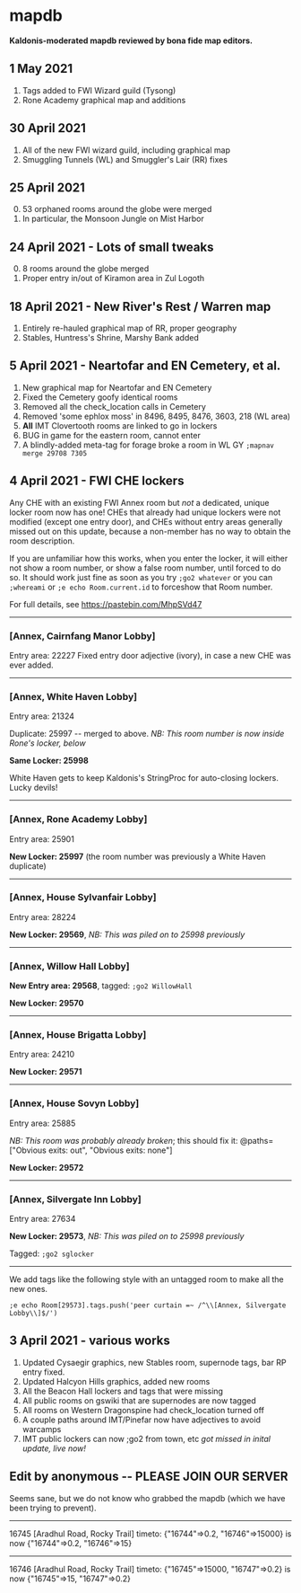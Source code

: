 # mapdb
**Kaldonis-moderated mapdb reviewed by bona fide map editors.**

## 1 May 2021
1) Tags added to FWI Wizard guild (Tysong)
2) Rone Academy graphical map and additions

## 30 April 2021
1) All of the new FWI wizard guild, including graphical map
2) Smuggling Tunnels (WL) and Smuggler's Lair (RR) fixes

## 25 April 2021
0) 53 orphaned rooms around the globe were merged
1) In particular, the Monsoon Jungle on Mist Harbor

## 24 April 2021 - Lots of small tweaks
0) 8 rooms around the globe merged
1) Proper entry in/out of Kiramon area in Zul Logoth

## 18 April 2021 - New River's Rest / Warren map
1) Entirely re-hauled graphical map of RR, proper geography
2) Stables, Huntress's Shrine, Marshy Bank added

## 5 April 2021 - Neartofar and EN Cemetery, et al.
1) New graphical map for Neartofar and EN Cemetery
2) Fixed the Cemetery goofy identical rooms
3) Removed all the check_location calls in Cemetery
4) Removed 'some ephlox moss' in 8496, 8495, 8476, 3603, 218 (WL area)
5) **All** IMT Clovertooth rooms are linked to go in lockers
6) BUG in game for the eastern room, cannot enter
7) A blindly-added meta-tag for forage broke a room in WL GY `;mapnav merge 29708 7305`

## 4 April 2021 - FWI CHE lockers
Any CHE with an existing FWI Annex room but *not* a dedicated, unique locker room now has one!  CHEs that already had unique lockers were not modified (except one entry door), and CHEs without entry areas generally missed out on this update, because a non-member has no way to obtain the room description.

If you are unfamiliar how this works, when you enter the locker, it will either not show a room number, or show a false room number, until forced to do so.  It should work just fine as soon as you try `;go2 whatever` or you can `;whereami` or `;e echo Room.current.id` to forceshow that Room number.

For full details, see https://pastebin.com/MhpSVd47
___
### [Annex, Cairnfang Manor Lobby]
Entry area: 22227 
Fixed entry door adjective (ivory), in case a new CHE was ever added.
___
### [Annex, White Haven Lobby]
Entry area: 21324 

Duplicate: 25997 -- merged to above.  *NB: This room number is now inside Rone's locker, below*

**Same Locker: 25998**

White Haven gets to keep Kaldonis's StringProc for auto-closing lockers.  Lucky devils!
___
### [Annex, Rone Academy Lobby]
Entry area: 25901

**New Locker: 25997** (the room number was previously a White Haven duplicate)
___
### [Annex, House Sylvanfair Lobby]
Entry area: 28224 

**New Locker: 29569**, *NB: This was piled on to 25998 previously*

___
### [Annex, Willow Hall Lobby]
**New Entry area: 29568**, tagged: `;go2 WillowHall`

**New Locker: 29570**
___
### [Annex, House Brigatta Lobby]
Entry area: 24210 

**New Locker: 29571**
___
### [Annex, House Sovyn Lobby]
Entry area: 25885 

*NB: This room was probably already broken*; this should fix it: @paths=["Obvious exits: out", "Obvious exits: none"]

**New Locker: 29572**
___
### [Annex, Silvergate Inn Lobby]
Entry area: 27634 

**New Locker: 29573**, *NB: This was piled on to 25998 previously*

Tagged: `;go2 sglocker`

___
We add tags like the following style with an untagged room to make all the new ones.

`;e echo Room[29573].tags.push('peer curtain =~ /^\\[Annex, Silvergate Lobby\\]$/')`

## 3 April 2021 - various works
1) Updated Cysaegir graphics, new Stables room, supernode tags, bar RP entry fixed.
2) Updated Halcyon Hills graphics, added new rooms
3) All the Beacon Hall lockers and tags that were missing
4) All public rooms on gswiki that are supernodes are now tagged
5) All rooms on Western Dragonspine had check_location turned off
6) A couple paths around IMT/Pinefar now have adjectives to avoid warcamps
7) IMT public lockers can now ;go2 from town, etc *got missed in inital update, live now!* 

## Edit by anonymous -- PLEASE JOIN OUR SERVER
Seems sane, but we do not know who grabbed the mapdb (which we have been trying to prevent). 
___
16745 [Aradhul Road, Rocky Trail]
timeto: {"16744"=>0.2, "16746"=>15000} is now {"16744"=>0.2, "16746"=>15}
___
16746 [Aradhul Road, Rocky Trail]
timeto: {"16745"=>15000, "16747"=>0.2} is now {"16745"=>15, "16747"=>0.2}

